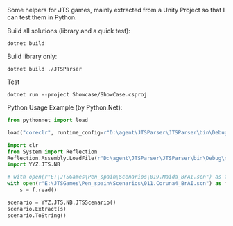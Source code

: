 Some helpers for JTS games, mainly extracted from a Unity Project so that I can test them in Python.

Build all solutions (library and a quick test):


```shell
dotnet build
```

Build library only:

```shell
dotnet build ./JTSParser
```

Test
```shell
dotnet run --project Showcase/ShowCase.csproj
```

Python Usage Example (by Python.Net):

```python
from pythonnet import load

load("coreclr", runtime_config=r"D:\agent\JTSParser\JTSParser\bin\Debug\net6.0\JTSParser.runtimeconfig.json")

import clr
from System import Reflection
Reflection.Assembly.LoadFile(r"D:\agent\JTSParser\JTSParser\bin\Debug\net6.0\JTSParser.dll")
import YYZ.JTS.NB

# with open(r"E:\JTSGames\Pen_spain\Scenarios\019.Maida_BrAI.scn") as f:
with open(r"E:\JTSGames\Pen_spain\Scenarios\011.Coruna4_BrAI.scn") as f:
    s = f.read()

scenario = YYZ.JTS.NB.JTSScenario()
scenario.Extract(s)
scenario.ToString()
```